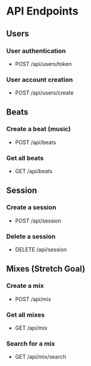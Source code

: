 # API Endpoints

## Users

### User authentication
- POST /api/users/token
### User account creation
- POST /api/users/create

## Beats

### Create a beat (music)
- POST /api/beats
### Get all beats
- GET /api/beats

## Session

### Create a session
- POST /api/session
### Delete a session
- DELETE /api/session

## Mixes (Stretch Goal)

### Create a mix
- POST /api/mix
### Get all mixes
- GET /api/mix
### Search for a mix
- GET /api/mix/search

